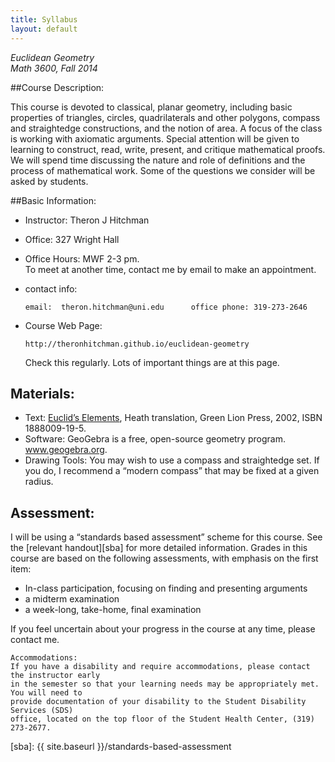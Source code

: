 ```yaml
---
title: Syllabus
layout: default
---
```


*Euclidean Geometry*<br />
*Math 3600, Fall 2014*


##Course Description:

This course is devoted to classical, planar geometry, including basic properties
of triangles, circles, quadrilaterals and other polygons, compass and
straightedge constructions, and the notion of area. A focus of the class is
working with axiomatic arguments. Special attention will be given to learning to
construct, read, write, present, and critique mathematical proofs. We will spend
time discussing the nature and role of definitions and the process of
mathematical work. Some of the questions we consider will be asked by
students.

##Basic Information:

- Instructor: 		Theron J Hitchman
- Office: 		327 Wright Hall
- Office Hours: 	MWF  2-3 pm.  
  To meet at another time, contact me by email to make an appointment.
- contact info:

      email:  theron.hitchman@uni.edu      office phone: 319-273-2646

- Course Web Page:

      http://theronhitchman.github.io/euclidean-geometry

  Check this regularly. Lots of important things are at this page.

## Materials:

- Text: [Euclid’s Elements][GreenLionPress], Heath translation,
Green Lion Press, 2002, ISBN 1888009-19-5.
- Software: GeoGebra is a free, open-source geometry program. www.geogebra.org.
- Drawing Tools: You may wish to use a compass and straightedge set. If you do,
I recommend a “modern compass” that may be fixed at a given radius.

## Assessment:

I will be using a “standards based assessment” scheme for this course. See the
[relevant handout][sba] for more detailed information. Grades in this course are based
on the following assessments, with emphasis on the first item:

- In-class participation, focusing on finding and presenting arguments
- a midterm examination
- a week-long, take-home, final examination

If you feel uncertain about your progress in the course at any time, please contact me.

    Accommodations:
    If you have a disability and require accommodations, please contact the instructor early
    in the semester so that your learning needs may be appropriately met. You will need to
    provide documentation of your disability to the Student Disability Services (SDS)
    office, located on the top floor of the Student Health Center, (319) 273-2677.

[GreenLionPress]: http://www.greenlion.com/euclid.html
[sba]: {{ site.baseurl }}/standards-based-assessment
